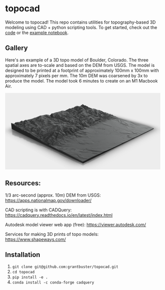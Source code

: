 # topocad

Welcome to topocad! This repo contains utilities for topography-based 3D
modeling using CAD + python scripting tools. To get started, check out the 
[code](https://github.com/grantbuster/topocad/blob/main/topocad/topocad.py) 
or the 
[example notebook](https://github.com/grantbuster/topocad/blob/main/example/example.ipynb). 

## Gallery

Here's an example of a 3D topo model of Boulder, Colorado. The three spatial axes are to-scale and based on the DEM from USGS. The model is designed to be printed at a footprint of approximately 100mm x 100mm with approximately 7 pixels per mm. The 10m DEM was coarsened by 3x to produce the model. The model took 6 minutes to create on an M1 Macbook Air. 

![alt text](https://github.com/grantbuster/topocad/blob/main/boulder_model_capture.png?raw=true)

## Resources:

1/3 arc-second (approx. 10m) DEM from USGS: https://apps.nationalmap.gov/downloader/

CAD scripting is with CADQuery: https://cadquery.readthedocs.io/en/latest/index.html

Autodesk model viewer web app (free): https://viewer.autodesk.com/

Services for making 3D prints of topo models: https://www.shapeways.com/

## Installation

1. `git clone git@github.com:grantbuster/topocad.git`
2. `cd topocad`
3. `pip install -e .`
4. `conda install -c conda-forge cadquery`
